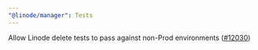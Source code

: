 ```yaml
---
"@linode/manager": Tests
---
```


Allow Linode delete tests to pass against non-Prod environments ([#12030](https://github.com/linode/manager/pull/12030))
